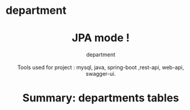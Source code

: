 ﻿# department

 ##
<div align="center">
	<h1>JPA mode !</h1>
	<div>department</div>
	<br />
Tools used for project : mysql, java, spring-boot ,rest-api, web-api, swagger-ui.
<h1>Summary: 
	departments tables  </h1>
